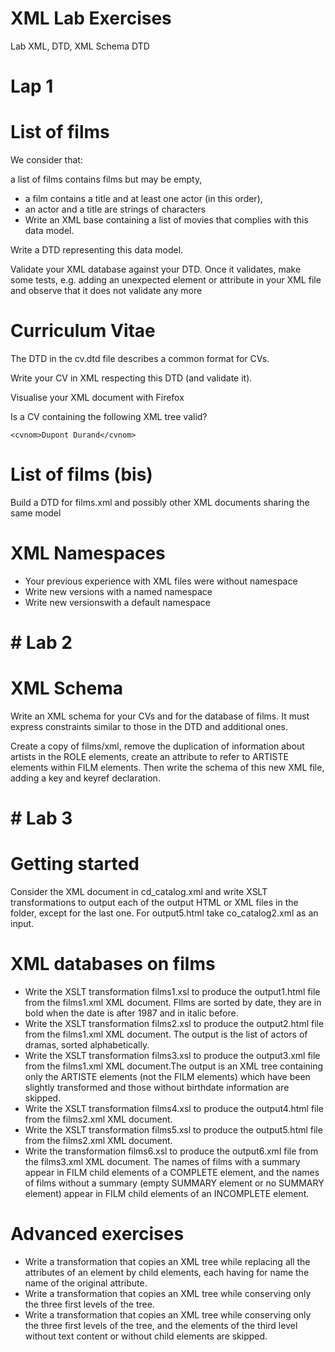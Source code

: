# XML Lab Exercises
Lab XML, DTD, XML Schema
DTD

# Lap 1

# List of films
We consider that:

a list of films contains films but may be empty,
* a film contains a title and at least one actor (in this order),
* an actor and a title are strings of characters
* Write an XML base containing a list of movies that complies with this data model.

Write a DTD representing this data model.

Validate your XML database against your DTD. Once it validates, make some tests, e.g. adding an unexpected element or attribute in your XML file and observe that it does not validate any more

# Curriculum Vitae
The DTD in the cv.dtd file describes a common format for CVs.

Write your CV in XML respecting this DTD (and validate it).

Visualise your XML document with Firefox

Is a CV containing the following XML tree valid?

`<cvnom>Dupont Durand</cvnom>`

# List of films (bis)
Build a DTD for films.xml and possibly other XML documents sharing the same model


# XML Namespaces
* Your previous experience with XML files were without namespace
* Write new versions with a named namespace
* Write new versionswith a default namespace


# # Lab 2

# XML Schema
Write an XML schema for your CVs and for the database of films. It must express constraints similar to those in the DTD and additional ones.

Create a copy of films/xml, remove the duplication of information about artists in the ROLE elements, create an attribute to refer to ARTISTE elements within FILM elements. Then write the schema of this new XML file, adding a key and keyref declaration.


# # Lab 3

# Getting started
Consider the XML document in cd_catalog.xml and write XSLT transformations to output each of the output HTML or XML files in the folder, except for the last one. For output5.html take co_catalog2.xml as an input.

# XML databases on films
* Write the XSLT transformation films1.xsl to produce the output1.html file from the films1.xml XML document. FIlms are sorted by date, they are in bold when the date is after 1987 and in italic before.
* Write the XSLT transformation films2.xsl to produce the output2.html file from the films1.xml XML document. The output is the list of actors of dramas, sorted alphabetically.
* Write the XSLT transformation films3.xsl to produce the output3.xml file from the films1.xml XML document.The output is an XML tree containing only the ARTISTE elements (not the FILM elements) which have been slightly transformed and those without birthdate information are skipped.
* Write the XSLT transformation films4.xsl to produce the output4.html file from the films2.xml XML document.
* Write the XSLT transformation films5.xsl to produce the output5.html file from the films2.xml XML document.
* Write the transformation films6.xsl to produce the output6.xml file from the films3.xml XML document. The names of films with a summary appear in FILM child elements of a COMPLETE element, and the names of films without a summary (empty SUMMARY element or no SUMMARY element) appear in FILM child elements of an INCOMPLETE element.

# Advanced exercises
* Write a transformation that copies an XML tree while replacing all the attributes of an element by child elements, each having for name the name of the original attribute.
* Write a transformation that copies an XML tree while conserving only the three first levels of the tree.
* Write a transformation that copies an XML tree while conserving only the three first levels of the tree, and the elements of the third level without text content or without child elements are skipped.